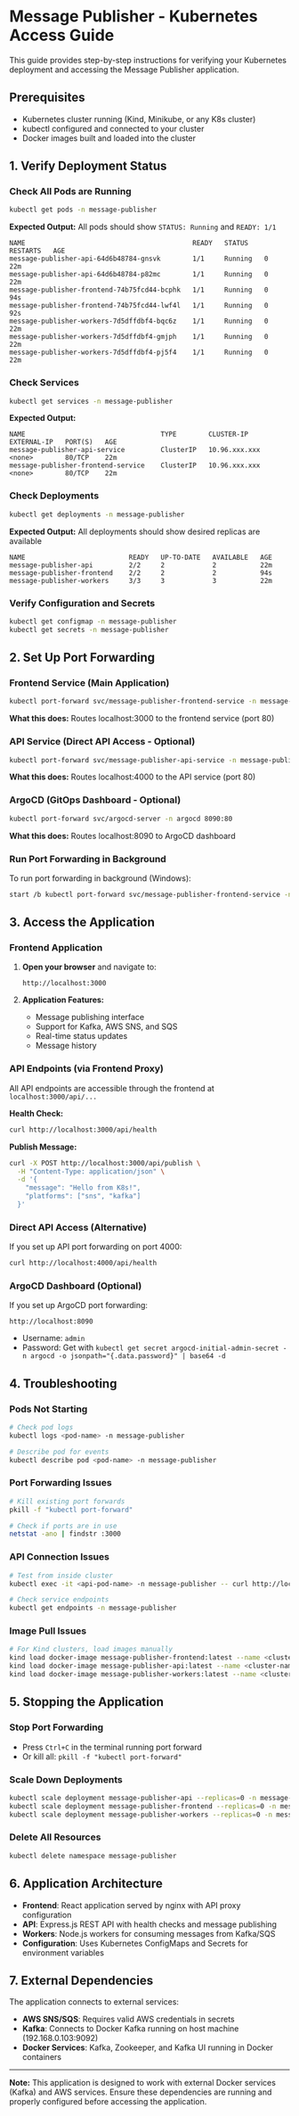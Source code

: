 # Message Publisher - Kubernetes Access Guide

This guide provides step-by-step instructions for verifying your Kubernetes deployment and accessing the Message Publisher application.

## Prerequisites

- Kubernetes cluster running (Kind, Minikube, or any K8s cluster)
- kubectl configured and connected to your cluster
- Docker images built and loaded into the cluster

## 1. Verify Deployment Status

### Check All Pods are Running
```bash
kubectl get pods -n message-publisher
```
**Expected Output:** All pods should show `STATUS: Running` and `READY: 1/1`
```
NAME                                          READY   STATUS    RESTARTS   AGE
message-publisher-api-64d6b48784-gnsvk        1/1     Running   0          22m
message-publisher-api-64d6b48784-p82mc        1/1     Running   0          22m
message-publisher-frontend-74b75fcd44-bcphk   1/1     Running   0          94s
message-publisher-frontend-74b75fcd44-lwf4l   1/1     Running   0          92s
message-publisher-workers-7d5dffdbf4-bqc6z    1/1     Running   0          22m
message-publisher-workers-7d5dffdbf4-gmjph    1/1     Running   0          22m
message-publisher-workers-7d5dffdbf4-pj5f4    1/1     Running   0          22m
```

### Check Services
```bash
kubectl get services -n message-publisher
```
**Expected Output:**
```
NAME                                  TYPE        CLUSTER-IP      EXTERNAL-IP   PORT(S)   AGE
message-publisher-api-service         ClusterIP   10.96.xxx.xxx   <none>        80/TCP    22m
message-publisher-frontend-service    ClusterIP   10.96.xxx.xxx   <none>        80/TCP    22m
```

### Check Deployments
```bash
kubectl get deployments -n message-publisher
```
**Expected Output:** All deployments should show desired replicas are available
```
NAME                          READY   UP-TO-DATE   AVAILABLE   AGE
message-publisher-api         2/2     2            2           22m
message-publisher-frontend    2/2     2            2           94s
message-publisher-workers     3/3     3            3           22m
```

### Verify Configuration and Secrets
```bash
kubectl get configmap -n message-publisher
kubectl get secrets -n message-publisher
```

## 2. Set Up Port Forwarding

### Frontend Service (Main Application)
```bash
kubectl port-forward svc/message-publisher-frontend-service -n message-publisher 3000:80
```
**What this does:** Routes localhost:3000 to the frontend service (port 80)

### API Service (Direct API Access - Optional)
```bash
kubectl port-forward svc/message-publisher-api-service -n message-publisher 4000:80
```
**What this does:** Routes localhost:4000 to the API service (port 80)

### ArgoCD (GitOps Dashboard - Optional)
```bash
kubectl port-forward svc/argocd-server -n argocd 8090:80
```
**What this does:** Routes localhost:8090 to ArgoCD dashboard

### Run Port Forwarding in Background
To run port forwarding in background (Windows):
```bash
start /b kubectl port-forward svc/message-publisher-frontend-service -n message-publisher 3000:80
```

## 3. Access the Application

### Frontend Application
1. **Open your browser** and navigate to:
   ```
   http://localhost:3000
   ```

2. **Application Features:**
   - Message publishing interface
   - Support for Kafka, AWS SNS, and SQS
   - Real-time status updates
   - Message history

### API Endpoints (via Frontend Proxy)
All API endpoints are accessible through the frontend at `localhost:3000/api/...`

**Health Check:**
```bash
curl http://localhost:3000/api/health
```

**Publish Message:**
```bash
curl -X POST http://localhost:3000/api/publish \
  -H "Content-Type: application/json" \
  -d '{
    "message": "Hello from K8s!",
    "platforms": ["sns", "kafka"]
  }'
```

### Direct API Access (Alternative)
If you set up API port forwarding on port 4000:
```bash
curl http://localhost:4000/api/health
```

### ArgoCD Dashboard (Optional)
If you set up ArgoCD port forwarding:
```
http://localhost:8090
```
- Username: `admin`
- Password: Get with `kubectl get secret argocd-initial-admin-secret -n argocd -o jsonpath="{.data.password}" | base64 -d`

## 4. Troubleshooting

### Pods Not Starting
```bash
# Check pod logs
kubectl logs <pod-name> -n message-publisher

# Describe pod for events
kubectl describe pod <pod-name> -n message-publisher
```

### Port Forwarding Issues
```bash
# Kill existing port forwards
pkill -f "kubectl port-forward"

# Check if ports are in use
netstat -ano | findstr :3000
```

### API Connection Issues
```bash
# Test from inside cluster
kubectl exec -it <api-pod-name> -n message-publisher -- curl http://localhost:4000/api/health

# Check service endpoints
kubectl get endpoints -n message-publisher
```

### Image Pull Issues
```bash
# For Kind clusters, load images manually
kind load docker-image message-publisher-frontend:latest --name <cluster-name>
kind load docker-image message-publisher-api:latest --name <cluster-name>
kind load docker-image message-publisher-workers:latest --name <cluster-name>
```

## 5. Stopping the Application

### Stop Port Forwarding
- Press `Ctrl+C` in the terminal running port forward
- Or kill all: `pkill -f "kubectl port-forward"`

### Scale Down Deployments
```bash
kubectl scale deployment message-publisher-api --replicas=0 -n message-publisher
kubectl scale deployment message-publisher-frontend --replicas=0 -n message-publisher  
kubectl scale deployment message-publisher-workers --replicas=0 -n message-publisher
```

### Delete All Resources
```bash
kubectl delete namespace message-publisher
```

## 6. Application Architecture

- **Frontend**: React application served by nginx with API proxy configuration
- **API**: Express.js REST API with health checks and message publishing
- **Workers**: Node.js workers for consuming messages from Kafka/SQS
- **Configuration**: Uses Kubernetes ConfigMaps and Secrets for environment variables

## 7. External Dependencies

The application connects to external services:
- **AWS SNS/SQS**: Requires valid AWS credentials in secrets
- **Kafka**: Connects to Docker Kafka running on host machine (192.168.0.103:9092)
- **Docker Services**: Kafka, Zookeeper, and Kafka UI running in Docker containers

---

**Note:** This application is designed to work with external Docker services (Kafka) and AWS services. Ensure these dependencies are running and properly configured before accessing the application.